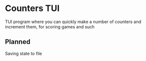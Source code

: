 # Counters TUI

TUI program where you can quickly make a number of counters and increment them, for scoring games and such

## Planned

Saving state to file
